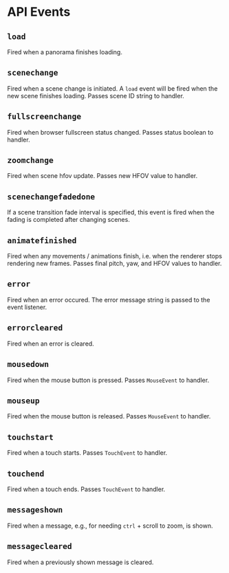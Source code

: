 # API Events

## `load`

Fired when a panorama finishes loading.


## `scenechange`

Fired when a scene change is initiated. A `load` event will be fired when the
new scene finishes loading. Passes scene ID string to handler.


## `fullscreenchange`

Fired when browser fullscreen status changed. Passes status boolean to handler.


## `zoomchange`

Fired when scene hfov update. Passes new HFOV value to handler.


## `scenechangefadedone`

If a scene transition fade interval is specified, this event is fired when the
fading is completed after changing scenes.


## `animatefinished`

Fired when any movements / animations finish, i.e. when the renderer stops
rendering new frames. Passes final pitch, yaw, and HFOV values to handler.


## `error`

Fired when an error occured. The error message string is passed to the
event listener.


## `errorcleared`

Fired when an error is cleared.


## `mousedown`

Fired when the mouse button is pressed. Passes `MouseEvent` to handler.


## `mouseup`

Fired when the mouse button is released. Passes `MouseEvent` to handler.


## `touchstart`

Fired when a touch starts. Passes `TouchEvent` to handler.


## `touchend`

Fired when a touch ends. Passes `TouchEvent` to handler.


## `messageshown`

Fired when a message, e.g., for needing `ctrl` + scroll to zoom, is shown.


## `messagecleared`

Fired when a previously shown message is cleared.
